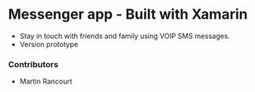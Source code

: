 # Messenger app - Built with Xamarin #

* Stay in touch with friends and family using VOIP SMS messages.
* Version prototype

### Contributors ###

* Martin Rancourt